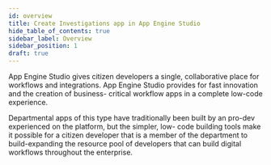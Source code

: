 ```yaml
---
id: overview
title: Create Investigations app in App Engine Studio
hide_table_of_contents: true
sidebar_label: Overview
sidebar_position: 1
draft: true
---
```


App Engine Studio gives citizen developers a single, collaborative place for workflows and integrations. App Engine Studio provides for fast innovation and the creation of business- critical workflow apps in a complete low-code experience.

Departmental apps of this type have traditionally been built by an pro-dev experienced on the platform, but the simpler, low- code building tools make it possible for a citizen developer that is a member of the department to build-expanding the resource pool of developers that can build digital workflows throughout the enterprise.